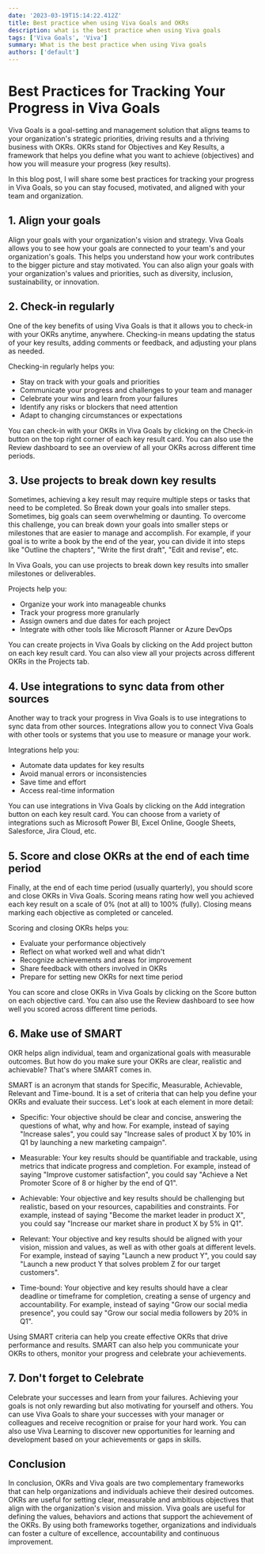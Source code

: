 ```yaml
---
date: '2023-03-19T15:14:22.412Z'
title: Best practice when using Viva Goals and OKRs
description: what is the best practice when using Viva goals
tags: ['Viva Goals', 'Viva']
summary: What is the best practice when using Viva goals
authors: ['default']
---
```


# Best Practices for Tracking Your Progress in Viva Goals

Viva Goals is a goal-setting and management solution that aligns teams to your organization's strategic priorities, driving results and a thriving business with OKRs. OKRs stand for Objectives and Key Results, a framework that helps you define what you want to achieve (objectives) and how you will measure your progress (key results).

In this blog post, I will share some best practices for tracking your progress in Viva Goals, so you can stay focused, motivated, and aligned with your team and organization.

## 1. Align your goals

Align your goals with your organization's vision and strategy. Viva Goals allows you to see how your goals are connected to your team's and your organization's goals. This helps you understand how your work contributes to the bigger picture and stay motivated. You can also align your goals with your organization's values and priorities, such as diversity, inclusion, sustainability, or innovation.

## 2. Check-in regularly

One of the key benefits of using Viva Goals is that it allows you to check-in with your OKRs anytime, anywhere. Checking-in means updating the status of your key results, adding comments or feedback, and adjusting your plans as needed.

Checking-in regularly helps you:

- Stay on track with your goals and priorities
- Communicate your progress and challenges to your team and manager
- Celebrate your wins and learn from your failures
- Identify any risks or blockers that need attention
- Adapt to changing circumstances or expectations

You can check-in with your OKRs in Viva Goals by clicking on the Check-in button on the top right corner of each key result card. You can also use the Review dashboard to see an overview of all your OKRs across different time periods.

## 3. Use projects to break down key results

Sometimes, achieving a key result may require multiple steps or tasks that need to be completed. So Break down your goals into smaller steps. Sometimes, big goals can seem overwhelming or daunting. To overcome this challenge, you can break down your goals into smaller steps or milestones that are easier to manage and accomplish. For example, if your goal is to write a book by the end of the year, you can divide it into steps like "Outline the chapters", "Write the first draft", "Edit and revise", etc.

In Viva Goals, you can use projects to break down key results into smaller milestones or deliverables.

Projects help you:

- Organize your work into manageable chunks
- Track your progress more granularly
- Assign owners and due dates for each project
- Integrate with other tools like Microsoft Planner or Azure DevOps

You can create projects in Viva Goals by clicking on the Add project button on each key result card. You can also view all your projects across different OKRs in the Projects tab.

## 4. Use integrations to sync data from other sources

Another way to track your progress in Viva Goals is to use integrations to sync data from other sources. Integrations allow you to connect Viva Goals with other tools or systems that you use to measure or manage your work.

Integrations help you:

- Automate data updates for key results
- Avoid manual errors or inconsistencies
- Save time and effort
- Access real-time information

You can use integrations in Viva Goals by clicking on the Add integration button on each key result card. You can choose from a variety of integrations such as Microsoft Power BI, Excel Online, Google Sheets, Salesforce, Jira Cloud, etc.

## 5. Score and close OKRs at the end of each time period

Finally, at the end of each time period (usually quarterly), you should score and close OKRs in Viva Goals. Scoring means rating how well you achieved each key result on a scale of 0% (not at all) to 100% (fully). Closing means marking each objective as completed or canceled.

Scoring and closing OKRs helps you:

- Evaluate your performance objectively
- Reflect on what worked well and what didn't
- Recognize achievements and areas for improvement
- Share feedback with others involved in OKRs
- Prepare for setting new OKRs for next time period

You can score and close OKRs in Viva Goals by clicking on the Score button on each objective card. You can also use the Review dashboard to see how well you scored across different time periods.

## 6. Make use of SMART

OKR helps align individual, team and organizational goals with measurable outcomes. But how do you make sure your OKRs are clear, realistic and achievable? That's where SMART comes in.

SMART is an acronym that stands for Specific, Measurable, Achievable, Relevant and Time-bound. It is a set of criteria that can help you define your OKRs and evaluate their success. Let's look at each element in more detail:

- Specific: Your objective should be clear and concise, answering the questions of what, why and how. For example, instead of saying "Increase sales", you could say "Increase sales of product X by 10% in Q1 by launching a new marketing campaign".

- Measurable: Your key results should be quantifiable and trackable, using metrics that indicate progress and completion. For example, instead of saying "Improve customer satisfaction", you could say "Achieve a Net Promoter Score of 8 or higher by the end of Q1".

- Achievable: Your objective and key results should be challenging but realistic, based on your resources, capabilities and constraints. For example, instead of saying "Become the market leader in product X", you could say "Increase our market share in product X by 5% in Q1".

- Relevant: Your objective and key results should be aligned with your vision, mission and values, as well as with other goals at different levels. For example, instead of saying "Launch a new product Y", you could say "Launch a new product Y that solves problem Z for our target customers".

- Time-bound: Your objective and key results should have a clear deadline or timeframe for completion, creating a sense of urgency and accountability. For example, instead of saying "Grow our social media presence", you could say "Grow our social media followers by 20% in Q1".

Using SMART criteria can help you create effective OKRs that drive performance and results. SMART can also help you communicate your OKRs to others, monitor your progress and celebrate your achievements.

## 7. Don't forget to Celebrate

Celebrate your successes and learn from your failures. Achieving your goals is not only rewarding but also motivating for yourself and others. You can use Viva Goals to share your successes with your manager or colleagues and receive recognition or praise for your hard work. You can also use Viva Learning to discover new opportunities for learning and development based on your achievements or gaps in skills.

## Conclusion

In conclusion, OKRs and Viva goals are two complementary frameworks that can help organizations and individuals achieve their desired outcomes. OKRs are useful for setting clear, measurable and ambitious objectives that align with the organization's vision and mission. Viva goals are useful for defining the values, behaviors and actions that support the achievement of the OKRs. By using both frameworks together, organizations and individuals can foster a culture of excellence, accountability and continuous improvement.
